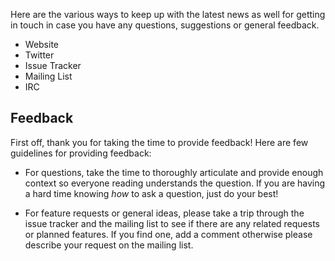 Here are the various ways to keep up with the latest news as well for getting
in touch in case you have any questions, suggestions or general feedback.

- Website
- Twitter
- Issue Tracker
- Mailing List
- IRC

## Feedback

First off, thank you for taking the time to provide feedback! Here are few
guidelines for providing feedback:

- For questions, take the time to thoroughly articulate and provide enough
context so everyone reading understands the question. If you are having a hard
time knowing _how_ to ask a question, just do your best!

- For feature requests or general ideas, please take a trip through the
issue tracker and the mailing list to see if there are any related requests
or planned features. If you find one, add a comment otherwise please describe
your request on the mailing list.
